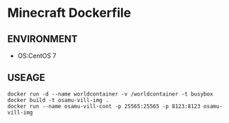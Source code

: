 # Minecraft Dockerfile

## ENVIRONMENT

* OS:CentOS 7


## USEAGE

```
docker run -d --name worldcontainer -v /worldcontainer -t busybox
docker build -t osamu-vill-img .
docker run --name osamu-vill-cont -p 25565:25565 -p 8123:8123 osamu-vill-img
```


